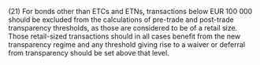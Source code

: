 (21) For bonds other than ETCs and ETNs, transactions below EUR 100 000 should be excluded from the calculations of pre-trade and post-trade transparency thresholds, as those are considered to be of a retail size. Those retail-sized transactions should in all cases benefit from the new transparency regime and any threshold giving rise to a waiver or deferral from transparency should be set above that level.